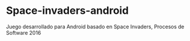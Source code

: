 # Space-invaders-android
Juego desarrollado para Android basado en Space Invaders, Procesos de Software 2016

